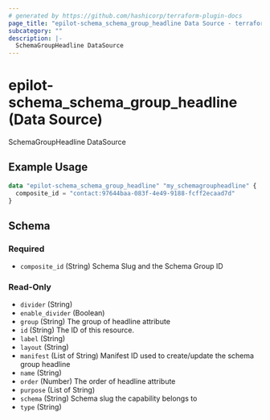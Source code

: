 ```yaml
---
# generated by https://github.com/hashicorp/terraform-plugin-docs
page_title: "epilot-schema_schema_group_headline Data Source - terraform-provider-epilot-schema"
subcategory: ""
description: |-
  SchemaGroupHeadline DataSource
---
```


# epilot-schema_schema_group_headline (Data Source)

SchemaGroupHeadline DataSource

## Example Usage

```terraform
data "epilot-schema_schema_group_headline" "my_schemagroupheadline" {
  composite_id = "contact:97644baa-083f-4e49-9188-fcff2ecaad7d"
}
```

<!-- schema generated by tfplugindocs -->
## Schema

### Required

- `composite_id` (String) Schema Slug and the Schema Group ID

### Read-Only

- `divider` (String)
- `enable_divider` (Boolean)
- `group` (String) The group of headline attribute
- `id` (String) The ID of this resource.
- `label` (String)
- `layout` (String)
- `manifest` (List of String) Manifest ID used to create/update the schema group headline
- `name` (String)
- `order` (Number) The order of headline attribute
- `purpose` (List of String)
- `schema` (String) Schema slug the capability belongs to
- `type` (String)
